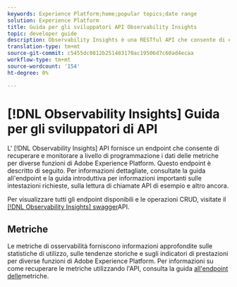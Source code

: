 ```yaml
---
keywords: Experience Platform;home;popular topics;date range
solution: Experience Platform
title: Guida per gli sviluppatori API Observability Insights
topic: developer guide
description: Observability Insights è una RESTful API che consente di esporre le metriche di osservabilità chiave in Adobe Experience Platform. Queste metriche forniscono informazioni approfondite sulle statistiche di utilizzo della piattaforma, sui controlli dello stato per i servizi della piattaforma, sulle tendenze storiche e sugli indicatori di prestazioni per diverse funzionalità della piattaforma.
translation-type: tm+mt
source-git-commit: c5455dc0812b251483170ac19506d7c60ad4ecaa
workflow-type: tm+mt
source-wordcount: '154'
ht-degree: 0%

---
```



# [!DNL Observability Insights] Guida per gli sviluppatori di API

L&#39; [!DNL Observability Insights] API fornisce un endpoint che consente di recuperare e monitorare a livello di programmazione i dati delle metriche per diverse funzioni di Adobe Experience Platform. Questo endpoint è descritto di seguito. Per informazioni dettagliate, consultate la guida all&#39;endpoint e la guida [](./getting-started.md) introduttiva per informazioni importanti sulle intestazioni richieste, sulla lettura di chiamate API di esempio e altro ancora.

Per visualizzare tutti gli endpoint disponibili e le operazioni CRUD, visitate il [[!DNL Observability Insights] swagger](https://www.adobe.io/apis/experienceplatform/home/api-reference.html#!acpdr/swagger-specs/observability-insights.yaml)API.

## Metriche

Le metriche di osservabilità forniscono informazioni approfondite sulle statistiche di utilizzo, sulle tendenze storiche e sugli indicatori di prestazioni per diverse funzioni di Adobe Experience Platform. Per informazioni su come recuperare le metriche utilizzando l&#39;API, consulta la guida [all&#39;endpoint delle](./metrics.md)metriche.